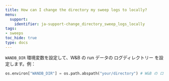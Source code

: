 ```yaml
---
title: How can I change the directory my sweep logs to locally?
menu:
  support:
    identifier: ja-support-change_directory_sweep_logs_locally
tags:
- sweeps
toc_hide: true
type: docs
---
```


`WANDB_DIR` 環境変数を設定して、W&B の run データの ログディレクトリー を設定します。例：

```python
os.environ["WANDB_DIR"] = os.path.abspath("your/directory") # W&B の ログデータ を保存するディレクトリー の絶対パスを設定します
```
